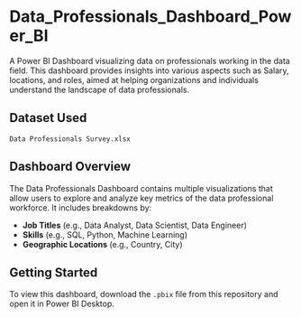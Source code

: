# Data_Professionals_Dashboard_Power_BI

A Power BI Dashboard visualizing data on professionals working in the data field. This dashboard provides insights into various aspects such as Salary, locations, and roles, aimed at helping organizations and individuals understand the landscape of data professionals.

## Dataset Used
`Data Professionals Survey.xlsx`

## Dashboard Overview

The Data Professionals Dashboard contains multiple visualizations that allow users to explore and analyze key metrics of the data professional workforce. It includes breakdowns by:

- **Job Titles** (e.g., Data Analyst, Data Scientist, Data Engineer)
- **Skills** (e.g., SQL, Python, Machine Learning)
- **Geographic Locations** (e.g., Country, City)

## Getting Started

To view this dashboard, download the `.pbix` file from this repository and open it in Power BI Desktop.
